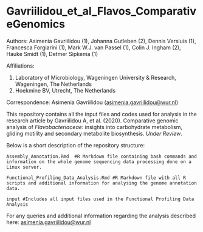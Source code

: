# Gavriilidou_et_al_Flavos_ComparativeGenomics

Authors: Asimenia Gavriilidou (1), Johanna Gutleben (2), Dennis Versluis (1), Francesca Forgiarini (1), Mark W.J. van Passel (1), Colin J. Ingham (2), Hauke Smidt (1), Detmer Sipkema (1)

Affiliations: 
1) Laboratory of Microbiology, Wageningen University & Research, Wageningen, The Netherlands
2) Hoekmine BV, Utrecht, The Netherlands

Correspondence: Asimenia Gavriilidou (asimenia.gavriilidou@wur.nl)

This repository contains all the input files and codes used for analysis in the research article by Gavriilidou A, et al. (2020). Comparative genomic analysis of *Flavobacteriaceae*: insights into carbohydrate metabolism, gliding motility and secondary metabolite biosynthesis. *Under Review*.  

Below is a short description of the repository structure:
```{r, eval=FALSE}
Assembly_Annotation.Rmd  #R Markdown file containing bash commands and information on the whole genome sequencing data processing done on a Linux server. 

Functional_Profiling_Data_Analysis.Rmd #R Markdown file with all R scripts and additional information for analysing the genome annotation data.

input #Includes all input files used in the Functional Profiling Data Analysis
```

For any queries and additional information regarding the analysis described here: asimenia.gavriilidou@wur.nl 



